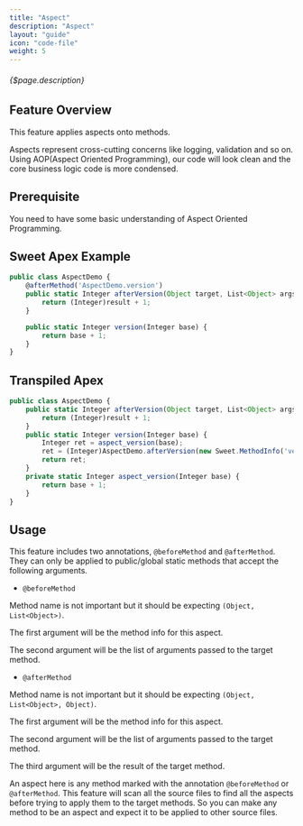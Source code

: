 ```yaml
---
title: "Aspect"
description: "Aspect"
layout: "guide"
icon: "code-file"
weight: 5
---
```


###### {$page.description}

<article id="1">

## Feature Overview

This feature applies aspects onto methods.

Aspects represent cross-cutting concerns like logging, validation and so on. Using AOP(Aspect Oriented Programming),
our code will look clean and the core business logic code is more condensed.

</article>

<article id="2">

## Prerequisite

You need to have some basic understanding of Aspect Oriented Programming.

</article>

<article id="3">

## Sweet Apex Example

```javascript
public class AspectDemo {
    @afterMethod('AspectDemo.version')
    public static Integer afterVersion(Object target, List<Object> args, Object result) {
        return (Integer)result + 1;
    }

    public static Integer version(Integer base) {
        return base + 1;
    }
}
```

</article>

<article id="4">

## Transpiled Apex

```javascript
public class AspectDemo {
    public static Integer afterVersion(Object target, List<Object> args, Object result) {
        return (Integer)result + 1;
    }
    public static Integer version(Integer base) {
        Integer ret = aspect_version(base);
        ret = (Integer)AspectDemo.afterVersion(new Sweet.MethodInfo('version', AspectDemo.class, null, new List<Type>{ Integer.class }), new List<Object>{ base }, ret);
        return ret;
    }
    private static Integer aspect_version(Integer base) {
        return base + 1;
    }
}
```

</article>

<article id="5">

## Usage

This feature includes two annotations, `@beforeMethod` and `@afterMethod`. They can only be applied to
public/global static methods that accept the following arguments.

- `@beforeMethod`

Method name is not important but it should be expecting `(Object, List<Object>)`.

The first argument will be the method info for this aspect.

The second argument will be the list of arguments passed to the target method.

- `@afterMethod`

Method name is not important but it should be expecting `(Object, List<Object>, Object)`.

The first argument will be the method info for this aspect.

The second argument will be the list of arguments passed to the target method.

The third argument will be the result of the target method.

An aspect here is any method marked with the annotation `@beforeMethod` or `@afterMethod`. This feature will scan
all the source files to find all the aspects before trying to apply them to the target methods. So you can make any method
to be an aspect and expect it to be applied to other source files.

</article>
